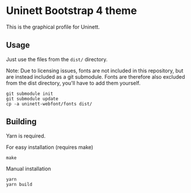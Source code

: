 # Uninett Bootstrap 4 theme

This is the graphical profile for Uninett.

## Usage

Just use the files from the `dist/` directory.

Note: Due to licensing issues, fonts are not included in this repository,
but are instead included as a git submodule.  Fonts are therefore also
excluded from the dist directory, you'll have to add them yourself.

	git submodule init
	git submodule update
	cp -a uninett-webfont/fonts dist/


## Building

Yarn is required.

For easy installation (requires make)

	make

Manual installation

	yarn
	yarn build
